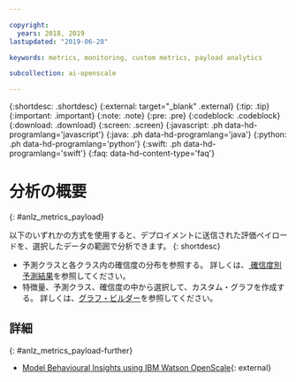 ```yaml
---

copyright:
  years: 2018, 2019
lastupdated: "2019-06-28"

keywords: metrics, monitoring, custom metrics, payload analytics

subcollection: ai-openscale

---
```


{:shortdesc: .shortdesc}
{:external: target="_blank" .external}
{:tip: .tip}
{:important: .important}
{:note: .note}
{:pre: .pre}
{:codeblock: .codeblock}
{:download: .download}
{:screen: .screen}
{:javascript: .ph data-hd-programlang='javascript'}
{:java: .ph data-hd-programlang='java'}
{:python: .ph data-hd-programlang='python'}
{:swift: .ph data-hd-programlang='swift'}
{:faq: data-hd-content-type='faq'}

# 分析の概要
{: #anlz_metrics_payload}

以下のいずれかの方式を使用すると、デプロイメントに送信された評価ペイロードを、選択したデータの範囲で分析できます。
{: shortdesc}

- 予測クラスと各クラス内の確信度の分布を参照する。 詳しくは、[
確信度別予測結果](/docs/services/ai-openscale?topic=ai-openscale-anlz_metrics_payload-confidence)を参照してください。
- 特徴量、予測クラス、確信度の中から選択して、カスタム・グラフを作成する。 詳しくは、[グラフ・ビルダー](/docs/services/ai-openscale?topic=ai-openscale-chart_builder)を参照してください。

## 詳細
{: #anlz_metrics_payload-further}

- [Model Behavioural Insights using IBM Watson OpenScale](https://medium.com/trusted-ai/model-behavioural-insights-using-ibm-watson-openscale-f8bcd2311f4e){: external}

